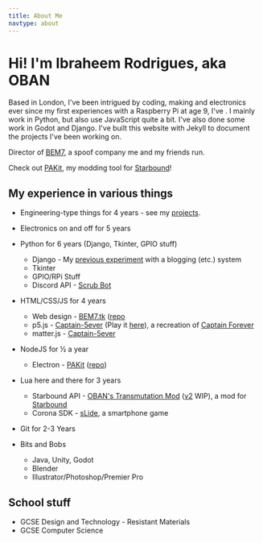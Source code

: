 ```yaml
---
title: About Me
navtype: about
---
```


# Hi! I'm Ibraheem Rodrigues, aka OBAN

Based in London, I've been intrigued by coding, making and electronics ever since my first experiences with a Raspberry Pi at age 9, I've . I mainly work in Python, but also use JavaScript quite a bit. I've also done some work in Godot and Django. I've built this website with Jekyll to document the projects I've been working on.

Director of [BEM7](http://bem7.tk), a spoof company me and my friends run.

Check out [PAKit](https://pakit.cf), my modding tool for [Starbound](https://playstarbound.com/)!

## My experience in various things

- Engineering-type things for 4 years - see my [projects](/projects).
- Electronics on and off for 5 years

- Python for 6 years (Django, Tkinter, GPIO stuff)
  - Django - My [previous experiment](https://github.com/IbraheemR/ibraheem_website_app) with a blogging (etc.) system
  - Tkinter
  - GPIO/RPi Stuff
  - Discord API - [Scrub Bot](https://github.com/IbraheemR/scrub-bot)
- HTML/CSS/JS for 4 years
  - Web design - [BEM7.tk](http://bem7.tk) ([repo](https://github.com/IbraheemR/bem7.tk)
  - p5.js - [Captain-5ever](https://github.com/IbraheemR/captain-5ever) (Play it [here](https://ibraheemr.github.io/captain-5ever)), a recreation of [Captain Forever](http://www.captainforever.com/captainforever.php)
  - matter.js - [Captain-5ever](https://github.com/IbraheemR/captain-5ever)
- NodeJS for ½ a year
  - Electron - [PAKit](https://pakit.cf) ([repo](https://github.com/IbraheemR/PAKit))
- Lua here and there for 3 years
  - Starbound API - [OBAN's Transmutation Mod](https://steamcommunity.com/sharedfiles/filedetails/?id=754336641) ([v2](https://github.com/IbraheemR/oban_transumutation_mod) WIP), a mod for [Starbound](https://playstarbound.com/)
  - Corona SDK - [sLide](https://github.com/IbraheemR/sLide), a smartphone game
- Git for 2-3 Years

- Bits and Bobs
  - Java, Unity, Godot
  - Blender
  - Illustrator/Photoshop/Premier Pro

## School stuff

- GCSE Design and Technology - Resistant Materials
- GCSE Computer Science